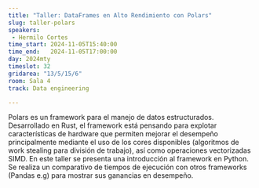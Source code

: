 ```yaml
---
title: "Taller: DataFrames en Alto Rendimiento con Polars"
slug: taller-polars
speakers:
 - Hermilo Cortes
time_start: 2024-11-05T15:40:00
time_end:   2024-11-05T17:00:00
day: 2024mty
timeslot: 32
gridarea: "13/5/15/6"
room: Sala 4
track: Data engineering

---
```


Polars es un framework para el manejo de datos estructurados. Desarrollado en Rust, el framework está pensando para explotar características de hardware que permiten mejorar el desempeño principalmente mediante el uso de los cores disponibles (algoritmos de work stealing para división de trabajo), así como operaciones vectorizadas SIMD. En este taller se presenta una introducción al framework en Python. Se realiza un comparativo de tiempos de ejecución con otros frameworks (Pandas e.g) para mostrar sus ganancias en desempeño.